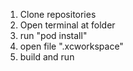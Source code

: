 1. Clone repositories
2. Open terminal at folder
3. run "pod install"
4. open file ".xcworkspace"
5. build and run
